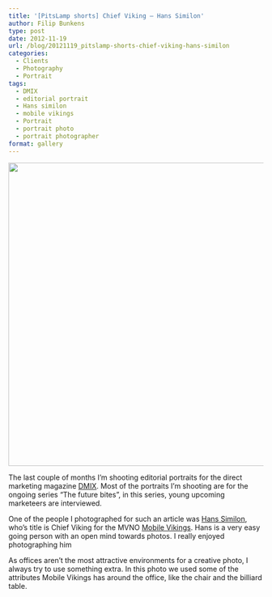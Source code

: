```yaml
---
title: '[PitsLamp shorts] Chief Viking – Hans Similon'
author: Filip Bunkens
type: post
date: 2012-11-19
url: /blog/20121119_pitslamp-shorts-chief-viking-hans-similon
categories:
  - Clients
  - Photography
  - Portrait
tags:
  - DMIX
  - editorial portrait
  - Hans similon
  - mobile vikings
  - Portrait
  - portrait photo
  - portrait photographer
format: gallery
---
```

[<img src="/wp-content/uploads/2012/11/20120924_DMIX_hans-similon-4028-682x1024.jpg" alt="" title="Dmix: Hans Similon" width="600" class="alignnone size-large wp-image-482" />][1]

The last couple of months I&#8217;m shooting editorial portraits for the direct marketing magazine <a href="http://www.dmix.be" title="DMIX" rel="contact met">DMIX</a>. Most of the portraits I&#8217;m shooting are for the ongoing series &#8220;The future bites&#8221;, in this series, young upcoming marketeers are interviewed.

One of the people I photographed for such an article was <a href="http://www.twitter.com/hanssim" title="Hans Similon on twitter" rel="contact met">Hans Similon</a>, who&#8217;s title is Chief Viking for the MVNO <a href="http://www.mobilevikings.com" title="Mobile Vikings" rel="contact met">Mobile Vikings</a>. Hans is a very easy going person with an open mind towards photos. I really enjoyed photographing him

As offices aren&#8217;t the most attractive environments for a creative photo, I always try to use something extra. In this photo we used some of the attributes Mobile Vikings has around the office, like the chair and the billiard table.

 [1]: /wp-content/uploads/2012/11/20120924_DMIX_hans-similon-4028.jpg